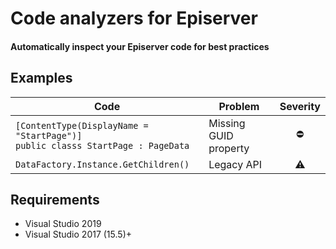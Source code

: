# Code analyzers for Episerver
#### Automatically inspect your Episerver code for best practices
<!---
[![Nuget](https://img.shields.io/badge/nuget-v1.0-blue)](https://nuget.episerver.com/package/?id=CodeAnalyzers.Episerver)
--->

## Examples

Code | Problem | Severity
-----|---------|:-------:
`[ContentType(DisplayName = "StartPage")]`<br>`public classs StartPage : PageData` | Missing GUID property | :no_entry:
`DataFactory.Instance.GetChildren()` | Legacy API | :warning:

<!---
## Installation 
`Install-Package CodeAnalyzers.Episerver`
--->

## Requirements
* Visual Studio 2019
* Visual Studio 2017 (15.5)+
